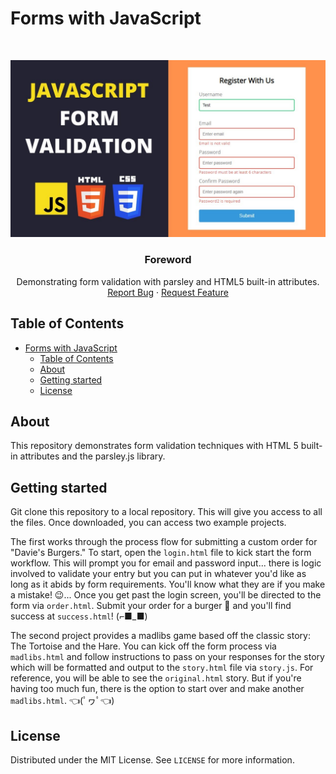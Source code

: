 # Forms with JavaScript

<br>
<p align="center">
  <a href="https://github.com/jgome284/basic-js">
    <img src="imgs/JavaScript-Forms.jpg" alt="Logo">
  </a>

  <h3 align="center">Foreword</h3>

  <p align="center">
    Demonstrating form validation with parsley and HTML5 built-in attributes.
    <br>
    <a href="https://github.com/jgome284/basic-js/issues">Report Bug</a>
    ·
    <a href="https://github.com/jgome284/basic-js/issues">Request Feature</a>
  </p>
</p>

## Table of Contents

- [Forms with JavaScript](#forms-with-javascript)
  - [Table of Contents](#table-of-contents)
  - [About](#about)
  - [Getting started](#getting-started)
  - [License](#license)

<!-- ABOUT -->
## About

This repository demonstrates form validation techniques with HTML 5 built-in attributes and the parsley.js library.

<!-- GETTING STARTED -->
## Getting started

Git clone this repository to a local repository. This will give you access to all the files. Once downloaded, you can access two example projects.

The first works through the process flow for submitting a custom order for "Davie's Burgers." To start, open the `login.html` file to kick start the form workflow. This will prompt you for email and password input... there is logic involved to validate your entry but you can put in whatever you'd like as long as it abids by form requirements. You'll know what they are if you make a mistake! 😉... Once you get past the login screen, you'll be directed to the form via `order.html`. Submit your order for a burger 🍔 and you'll find success at `success.html`! (⌐■_■)

The second project provides a madlibs game based off the classic story: The Tortoise and the Hare. You can kick off the form process via `madlibs.html` and follow instructions to pass on your responses for the story which will be formatted and output to the `story.html` file via `story.js`. For reference, you will be able to see the `original.html` story. But if you're having too much fun, there is the option to start over and make another `madlibs.html`. 👈(ﾟヮﾟ👈)

## License

Distributed under the MIT License. See `LICENSE` for more information.
